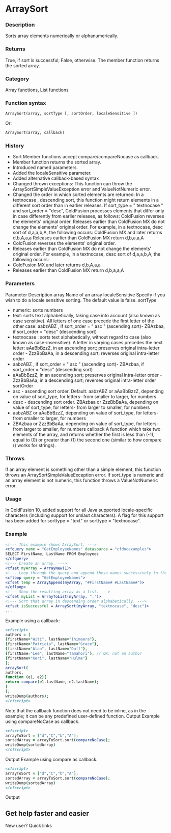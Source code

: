 # ArraySort

### Description

Sorts array elements numerically or alphanumerically.
### Returns

True, if sort is successful; False, otherwise.
The member function returns the sorted array.
### Category

Array functions, List functions
### Function syntax

```coldfusion
ArraySort(array, sortType [, sortOrder, localeSensitive ])
```
Or:
```coldfusion
ArraySort(array, callback)
```
### History

- Sort Member functions accept compare/compareNocase as callback.
- Member function returns the sorted array.
- Introduced named parameters.
- Added the localeSensitive parameter.
- Added alternative callback-based syntax
- Changed thrown exceptions: This function can throw the ArraySortSimpleValueException error and ValueNotNumeric error.
- Changed the order in which sorted elements are returned: In a textnocase , descending sort, this function might return elements in a different sort order than in earlier releases. If sort_type = " textnocase " and sort_order = "desc", ColdFusion processes elements that differ only in case differently from earlier releases, as follows: ColdFusion reverses the elements' original order. Releases earlier than ColdFusion MX do not change the elements' original order. For example, in a textnocase, desc sort of d,a,a,b,A, the following occurs: ColdFusion MX and later returns d,b,A,a,a Releases earlier than ColdFusion MX return d,b,a,a,A
- ColdFusion reverses the elements' original order.
- Releases earlier than ColdFusion MX do not change the elements' original order. For example, in a textnocase, desc sort of d,a,a,b,A, the following occurs:
- ColdFusion MX and later returns d,b,A,a,a
- Releases earlier than ColdFusion MX return d,b,a,a,A
### Parameters

Parameter
Description
array
Name of an array
localeSensitive
Specify if you wish to do a locale sensitive sorting. The default value is false.
sortType
- numeric: sorts numbers
- text: sorts text alphabetically, taking case into account (also known as case sensitive). All letters of one case precede the first letter of the other case: aabzABZ , if sort_order = " asc " (ascending sort)- ZBAzbaa, if sort_order = "desc" (descending sort)
- textnocase : sorts text alphabetically, without regard to case (also known as case-insensitive). A letter in varying cases precedes the next letter: aAaBbBzzZ, in an ascending sort; preserves original intra-letter order - ZzzBbBaAa, in a descending sort; reverses original intra-letter order
- aabzABZ , if sort_order = " asc " (ascending sort)- ZBAzbaa, if sort_order = "desc" (descending sort)
- aAaBbBzzZ, in an ascending sort; preserves original intra-letter order - ZzzBbBaAa, in a descending sort; reverses original intra-letter order
sortOrder
- asc - ascending sort order. Default. aabzABZ or aAaBbBzzZ, depending on value of sort_type, for letters- from smaller to larger, for numbers
- desc - descending sort order. ZBAzbaa or ZzzBbBaAa, depending on value of sort_type, for letters- from larger to smaller, for numbers
- aabzABZ or aAaBbBzzZ, depending on value of sort_type, for letters- from smaller to larger, for numbers
- ZBAzbaa or ZzzBbBaAa, depending on value of sort_type, for letters- from larger to smaller, for numbers
callback
A function which take two elements of the array, and returns whether the first is less than (-1), equal to (0) or greater than (1) the second one (similar to how compare () works for strings).
### Throws
If an array element is something other than a simple element, this function throws an ArraySortSimpleValueException error. If sort_type is numeric and an array element is not numeric, this function throws a ValueNotNumeric error.
### Usage

In ColdFusion 10, added support for all Java supported locale-specific characters (including support for umlaut characters). A flag for this support has been added for sorttype = "text" or sorttype = "textnocase".
### Example

```coldfusion
<!--- This example shows ArraySort. --->
<cfquery name = "GetEmployeeNames" datasource = "cfdocexamples">
SELECT FirstName, LastName FROM Employees
</cfquery>
<!--- Create an array. --->
<cfset myArray = ArrayNew(1)>
<!--- Loop through the query and append these names successively to the last element. --->
<cfloop query = "GetEmployeeNames">
<cfset temp = ArrayAppend(myArray, "#FirstName# #LastName#")>
</cfloop>
<!--- Show the resulting array as a list. --->
<cfset myList = ArrayToList(myArray, ",")>
<!--- Sort that array in descending order alphabetically. --->
<cfset isSuccessful = ArraySort(myArray, "textnocase", "desc")>
...
```
Example using a callback:
```coldfusion
<cfscript>
authors = [
{firstName="Witi", lastName="Ihimaera"},
{firstName="Patricia", lastName="Grace"},
{firstName="Alan", lastName="Duff"},
{firstName="Lee", lastName="Tamahori"}, // OK: not an author
{firstName="Keri", lastName="Hulme"}
];
arraySort(
authors,
function (e1, e2){
return compare(e1.lastName, e2.lastName);
}
);
writeDump(authors);
</cfscript>
```
Note that the callback function does not need to be inline, as in the example; it can be any predefined user-defined function.
Output
Example using compareNoCase as callback.
```coldfusion
<cfscript>
arrayToSort = ["d","C","b","A"];
sortedArray = arrayToSort.sort(compareNoCase);
writeDump(sortedArray)
</cfscript>
```
Output
Example using compare as callback.
```coldfusion
<cfscript>
arrayToSort = ["d","C","b","A"];
sortedArray = arrayToSort.sort(compareNoCase);
writeDump(sortedArray)
</cfscript>
```
Output
## Get help faster and easier
New user?
Quick links
